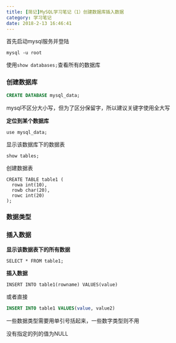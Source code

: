 ```yaml
---
title: [简记]MySQL学习笔记（1）创建数据库插入数据
category: 学习笔记
date: 2018-2-13 16:46:41
---
```


首先启动mysql服务并登陆

```
mysql -u root
```

使用`show databases;`查看所有的数据库

### 创建数据库

```sql
CREATE DATABASE mysql_data;
```

mysql不区分大小写，但为了区分保留字，所以建议关键字使用全大写

**定位到某个数据库**

```
use mysql_data;
```

显示该数据库下的数据表

```
show tables;
```

创建数据表

```
CREATE TABLE table1 (
  rowa int(10),
  rowb char(20),
  rowc int(20)
);
```

### 数据类型


### 插入数据

**显示该数据表下的所有数据**

```
SELECT * FROM table1;
```

**插入数据**

```
INSERT INTO table1(rowname) VALUES(value)
```

或者直接

```sql
INSERT INTO table1 VALUES(value, value2)
```

一些数据类型需要用单引号括起来，一些数字类型则不用

没有指定的列的值为NULL
